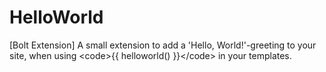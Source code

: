HelloWorld
==========

[Bolt Extension] A small extension to add a 'Hello, World!'-greeting to your site, when using &lt;code>{{ helloworld() }}&lt;/code> in your templates.
